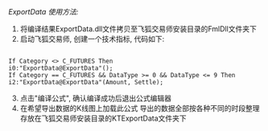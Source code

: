 *ExportData 使用方法:*  
  
1. 将编译结果ExportData.dll文件拷贝至飞狐交易师安装目录的FmlDll文件夹下
2. 启动飞狐交易师, 创建一个技术指标, 代码如下:
<pre><code>
If Category <> C_FUTURES Then
i0:"ExportData@ExportData"();
If Category == C_FUTURES && DataType >= 0 && DataType <= 9 Then
i2:"ExportData@ExportData"(Amount, Settle);
</code></pre>
3. 点击"编译公式", 确认编译成功后退出公式编辑器
4. 在希望导出数据的K线图上加载此公式
导出的数据全部按各种不同的时段整理存放在飞狐交易师安装目录的KTExportData文件夹下
